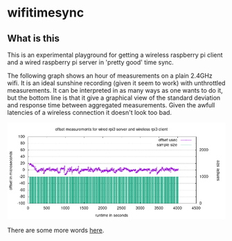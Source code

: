 

# wifitimesync

## What is this
This is an experimental playground for getting a wireless raspberry pi client and a wired raspberry pi server in 'pretty good' time sync. 

The following graph shows an hour of measurements on a plain 2.4GHz wifi. It is an ideal sunshine recording (given it seem to work) with unthrottled measurements. It can be interpreted in as many ways as one wants to do it, but the bottom line is that it give a graphical view of the standard deviation and response time between aggregated measurements. Given the awfull latencies of a wireless connection it doesn't look too bad.

<p align="center"><img src="dataanalysis/data/1hour_throttle_off/server/plot.png"></p>

There are some more words [here](doc/TLDR.md).

